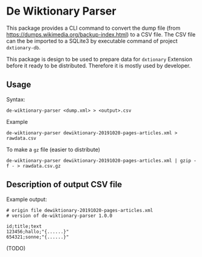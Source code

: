 # De Wiktionary Parser

This package provides a CLI command to convert the dump file (from 
https://dumps.wikimedia.org/backup-index.html) to a CSV file.
The CSV file can the be imported to a SQLite3 by 
executable command of project `dxtionary-db`.

This package is design to be used to prepare data for `dxtionary` Extension
before it ready to be distributed. Therefore it is mostly used by developer.

## Usage

Syntax:

```
de-wiktionary-parser <dump.xml> > <output>.csv
```

Example

```
de-wiktionary-parser dewiktionary-20191020-pages-articles.xml > rawdata.csv
```

To make a `gz` file (easier to distribute)

```
de-wiktionary-parser dewiktionary-20191020-pages-articles.xml | gzip -f - > rawdata.csv.gz
```

## Description of output CSV file

Example output:

```csv
# origin file dewiktionary-20191020-pages-articles.xml
# version of de-wiktionary-parser 1.0.0

id;title;text
123456;hallo;"{......}"
654321;sonne;"{......}"
```

(TODO)